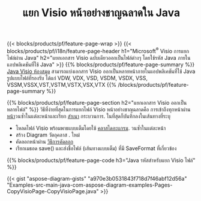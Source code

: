 ﻿---
title: แยก Visio หน้าอย่างชาญฉลาดใน Java
url: /th/java/splitter/
description: Java ซอร์สโค้ดที่อธิบายวิธีแยกไฟล์ Microsoft Visio ออกเป็นหลายไฟล์ใน Java applications
---
{{< blocks/products/pf/feature-page-wrap >}}
{{< blocks/products/pf/i18n/feature-page-header h1="Microsoft<sup>&reg;</sup> Visio การแยกไฟล์ผ่าน Java" h2="แยกเอกสาร Visio ฉบับเดียวออกเป็นไฟล์ต่างๆ โดยใช้รหัส Java ภายในแอปพลิเคชันที่ใช้ Java" >}}
{{% blocks/products/pf/feature-page-summary %}}
[Java Visio ห้องสมุด](/diagram/java/) สามารถแบ่งเอกสาร Visio ออกเป็นหลายหน้าภายในแอปพลิเคชันที่ใช้ Java รูปแบบไฟล์ที่รองรับ ได้แก่ VDW, VDX, VSD, VSDM, VSDX, VSS, VSSM,VSSX,VST,VSTM,VSTX,VSX,VTX
{{% /blocks/products/pf/feature-page-summary %}}

{{% blocks/products/pf/feature-page-section h2="แยกเอกสาร Visio ออกเป็นหลายไฟล์" %}}
วิธีที่ง่ายที่สุดในการแยกไฟล์ Visio หน้าอย่างชาญฉลาดคือ การเข้าถึงทุกหน้าผ่าน [หน้า](https://apireference.aspose.com/diagram/java/com.aspose.diagram/diagram#Pages)วนซ้ำในแต่ละหน้าและเรียก [สำเนา](https://apireference.aspose.com/diagram/java/com.aspose.diagram/page#copy(com.aspose.diagram.Page)) กระบวนการ. ในที่สุดก็บันทึกลงในเส้นทางที่ระบุ 

+ โหลดไฟล์ Visio พร้อมพาธแบบเต็มโดยใช้ [คลาสไดอะแกรม](https://apireference.aspose.com/diagram/java/com.aspose.diagram/diagram).
วนซ้ำในแต่ละหน้า
+ สร้าง Diagram วัตถุคลาส . ใหม่
+ คัดลอกหน้าผ่าน [วิธีการคัดลอก](https://apireference.aspose.com/diagram/java/com.aspose.diagram/page#copy(com.aspose.diagram.Page))
+ เรียกเมธอด save() และส่งชื่อไฟล์ (เส้นทางแบบเต็ม) ที่มี SaveFormat ที่เกี่ยวข้อง

{{% blocks/products/pf/feature-page-code h3="Java รหัสสำหรับแยก Visio ไฟล์" %}}

{{< gist "aspose-diagram-gists" "a970e3b0531843f718d7f46abf12d56a" "Examples-src-main-java-com-aspose-diagram-examples-Pages-CopyVisioPage-CopyVisioPage.java" >}}
